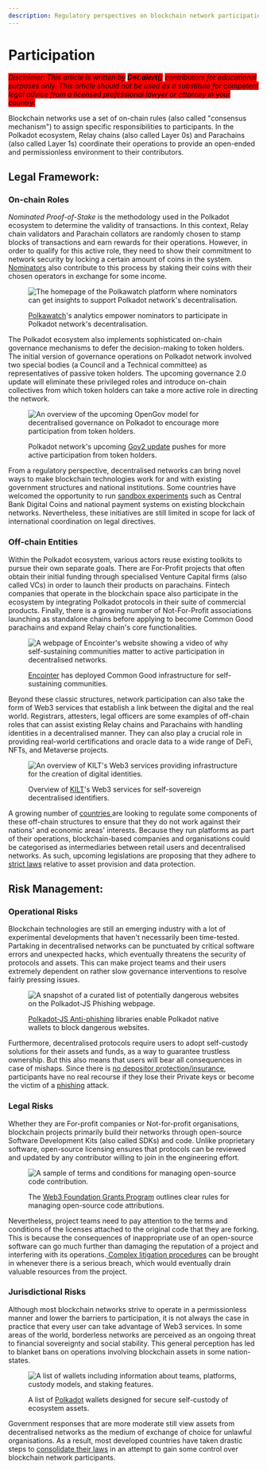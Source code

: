 ```yaml
---
description: Regulatory perspectives on blockchain network participation.
---
```


# Participation

_<mark style="background-color:red;">Disclaimer: This article is written by</mark> <mark style="background-color:red;"></mark><mark style="background-color:red;">**Dot.alert()**</mark> <mark style="background-color:red;"></mark><mark style="background-color:red;">contributors for educational purposes only. This article should not be used as a substitute for competent legal advice from a licensed professional lawyer or attorney in your country.</mark>_



Blockchain networks use a set of on-chain rules (also called "consensus mechanism") to assign specific responsibilities to participants. In the Polkadot ecosystem, Relay chains (also called Layer 0s) and Parachains (also called Layer 1s) coordinate their operations to provide an open-ended and permissionless environment to their contributors.&#x20;



## Legal Framework:&#x20;

### On-chain Roles

_Nominated Proof-of-Stake_ is the methodology used in the Polkadot ecosystem to determine the validity of transactions. In this context, Relay chain validators and Parachain collators are randomly chosen to stamp blocks of transactions and earn rewards for their operations. However, in order to qualify for this active role, they need to show their commitment to network security by locking a certain amount of coins in the system. [Nominators](https://dot-alert.gitbook.io/dot.alert/content/3.operations/staking/nominating) also contribute to this process by staking their coins with their chosen operators in exchange for some income.

<figure><img src="../../../.gitbook/assets/R_NAnalytics.JPG" alt="The homepage of the Polkawatch platform where nominators can get insights to support Polkadot network&#x27;s decentralisation."><figcaption><p><a href="https://polkawatch.app/">Polkawatch</a>'s analytics empower nominators to participate in Polkadot network's decentralisation.</p></figcaption></figure>

The Polkadot ecosystem also implements sophisticated on-chain governance mechanisms to defer the decision-making to token holders. The initial version of governance operations on Polkadot network involved two special bodies (a Council and a Technical committee) as representatives of passive token holders. The upcoming governance 2.0 update will eliminate these privileged roles and introduce on-chain collectives from which token holders can take a more active role in directing the network.&#x20;

<figure><img src="../../../.gitbook/assets/R_NGov2.JPG" alt="An overview of the upcoming OpenGov model for decentralised governance on Polkadot to encourage more participation from token holders."><figcaption><p>Polkadot network's upcoming <a href="https://polkadot.network/blog/gov2-polkadots-next-generation-of-decentralised-governance/">Gov2 update</a> pushes for more active participation from token holders.</p></figcaption></figure>

From a regulatory perspective, decentralised networks can bring novel ways to make blockchain technologies work for and with existing government structures and national institutions. Some countries have welcomed the opportunity to run [sandbox experiments](https://www.atlanticcouncil.org/cbdctracker/) such as Central Bank Digital Coins and national payment systems on existing blockchain networks. Nevertheless, these initiatives are still limited in scope for lack of international coordination on legal directives.



### Off-chain Entities

Within the Polkadot ecosystem, various actors reuse existing toolkits to pursue their own separate goals. There are For-Profit projects that often obtain their initial funding through specialised Venture Capital firms (also called VCs) in order to launch their products on parachains. Fintech companies that operate in the blockchain space also participate in the ecosystem by integrating Polkadot protocols in their suite of commercial products. Finally, there is a growing number of Not-For-Profit associations launching as standalone chains before applying to become Common Good parachains and expand Relay chain's core functionalities.&#x20;

<figure><img src="../../../.gitbook/assets/R_NEncointer.JPG" alt="A webpage of Encointer&#x27;s website showing  a video of why self-sustaining communities matter to active participation in decentralised networks."><figcaption><p><a href="https://encointer.org/">Encointer</a> has deployed Common Good infrastructure for self-sustaining communities.</p></figcaption></figure>

Beyond these classic structures, network participation can also take the form of Web3 services that establish a link between the digital and the real world. Registrars, attesters, legal officers are some examples of off-chain roles that can assist existing Relay chains and Parachains with handling identities in a decentralised manner. They can also play a crucial role in providing real-world certifications and oracle data to a wide range of DeFi, NFTs, and Metaverse projects.&#x20;

<figure><img src="../../../.gitbook/assets/R_NKilt.JPG" alt="An overview of KILT&#x27;s Web3 services providing infrastructure for the creation of digital identities."><figcaption><p>Overview of <a href="https://www.kilt.io/how-it-works/">KILT</a>'s Web3 services for self-sovereign decentralised identifiers.</p></figcaption></figure>

A growing number of [countries ](https://complyadvantage.com/insights/cryptocurrency-regulations-around-world/)are looking to regulate some components of these off-chain structures to ensure that they do not work against their nations' and economic areas' interests. Because they run platforms as part of their operations, blockchain-based companies and organisations could be categorised as intermediaries between retail users and decentralised networks. As such, upcoming legislations are proposing that they adhere to [strict laws](https://www.linkedin.com/pulse/how-commission-set-out-torpedo-web3-without-even-realizing-?trk=organization\_guest\_main-feed-card\_feed-article-content) relative to asset provision and data protection.



## Risk Management:

### Operational Risks

Blockchain technologies are still an emerging industry with a lot of experimental developments that haven't necessarily been time-tested. Partaking in decentralised networks can be punctuated by critical software errors and unexpected hacks, which eventually threatens the security of protocols and assets. This can make project teams and their users extremely dependent on rather slow governance interventions to resolve fairly pressing issues.

<figure><img src="../../../.gitbook/assets/R_NAntiPhishing.JPG" alt="A snapshot of a curated list of potentially dangerous websites on the Polkadot-JS Phishing webpage."><figcaption><p><a href="https://polkadot.js.org/phishing/">Polkadot-JS Anti-phishing</a> libraries enable Polkadot native wallets to block dangerous websites. </p></figcaption></figure>

Furthermore, decentralised protocols require users to adopt self-custody solutions for their assets and funds, as a way to guarantee trustless ownership. But this also means that users will bear all consequences in case of mishaps. Since there is [no depositor protection/insurance](https://koinly.io/blog/crypto-scam-tax/), participants have no real recourse if they lose their Private keys or become the victim of a [phishing](https://www.forbes.com/sites/forbestechcouncil/2022/04/27/four-crypto-and-blockchain-phishing-scams-to-be-aware-of-before-you-get-excited-about-web3/?sh=63be25e025c5) attack.&#x20;



### Legal Risks

Whether they are For-profit companies or Not-for-profit organisations, blockchain projects primarily build their networks through open-source Software Development Kits (also called SDKs) and code. Unlike proprietary software, open-source licensing ensures that protocols can be reviewed and updated by any contributor willing to join in the engineering effort.&#x20;

<figure><img src="../../../.gitbook/assets/R_NW3FGrants.JPG" alt="A sample of terms and conditions for managing open-source code contribution."><figcaption><p>The <a href="https://github.com/w3f/Grants-Program">Web3 Foundation Grants Program</a> outlines clear rules for managing open-source code attributions.</p></figcaption></figure>

Nevertheless, project teams need to pay attention to the terms and conditions of the licenses attached to the original code that they are forking. This is because the consequences of inappropriate use of an open-source software can go much further than damaging the reputation of a project and interfering with its operations.[ Complex litigation procedures](https://brainhub.eu/library/open-source-licenses-to-avoid) can be brought in whenever there is a serious breach, which would eventually drain valuable resources from the project.



### Jurisdictional Risks

Although most blockchain networks strive to operate in a permissionless manner and lower the barriers to participation, it is not always the case in practice that every user can take advantage of Web3 services. In some areas of the world, borderless networks are perceived as an ongoing threat to financial sovereignty and social stability. This general perception has led to blanket bans on operations involving blockchain assets in some nation-states.

<figure><img src="../../../.gitbook/assets/R_NSelfcustody.JPG" alt="A list of wallets including information about teams, platforms, custody models, and staking features."><figcaption><p>A list of <a href="https://support.polkadot.network/support/solutions/articles/65000068702-where-to-store-dot-polkadot-wallet-options">Polkadot</a> wallets designed for secure self-custody of ecosystem assets.</p></figcaption></figure>

Government responses that are more moderate still view assets from decentralised networks as the medium of exchange of choice for unlawful organisations. As a result, most developed countries have taken drastic steps to [consolidate their laws](https://www.europarl.europa.eu/news/en/press-room/20220627IPR33919/crypto-assets-deal-on-new-rules-to-stop-illicit-flows-in-the-eu) in an attempt to gain some control over blockchain network participants.

